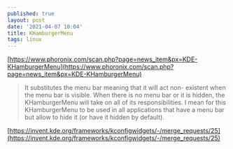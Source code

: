 ```yaml
---
published: true
layout: post
date: '2021-04-07 10:04'
title: KHamburgerMenu
tags: linux 
---
```

[https://www.phoronix.com/scan.php?page=news_item&px=KDE-KHamburgerMenu](https://www.phoronix.com/scan.php?page=news_item&px=KDE-KHamburgerMenu)
> It substitutes the menu bar meaning that it will act non-
existent when the menu bar is visible. When there is no menu bar or it is
hidden, the KHamburgerMenu will take on all of its responsibilities. I mean for this KHamburgerMenu to be used in all applications that have a menu bar but allow to hide it (or have it hidden by default).

[https://invent.kde.org/frameworks/kconfigwidgets/-/merge_requests/25](https://invent.kde.org/frameworks/kconfigwidgets/-/merge_requests/25)
